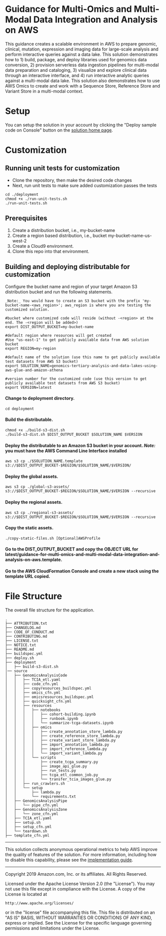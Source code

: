 # Guidance for Multi-Omics and Multi-Modal Data Integration and Analysis on AWS
This guidance creates a scalable environment in AWS to prepare genomic, clinical, mutation, expression and imaging data for large-scale analysis and perform interactive queries against a data lake. This solution demonstrates how to 1) build, package, and deploy libraries used for genomics data conversion, 2) provision serverless data ingestion pipelines for multi-modal data preparation and cataloging, 3) visualize and explore clinical data through an interactive interface, and 4) run interactive analytic queries against a multi-modal data lake. This solution also demonstrates how to use AWS Omics to create and work with a Sequence Store, Reference Store and Variant Store in a multi-modal context.

# Setup
You can setup the solution in your account by clicking the "Deploy sample code on Console" button on the [solution home page](https://aws.amazon.com/solutions/guidance/multi-omics-and-multi-modal-data-integration-and-analysis/?nc1=h_ls).

# Customization

## Running unit tests for customization
* Clone the repository, then make the desired code changes
* Next, run unit tests to make sure added customization passes the tests
```
cd ./deployment
chmod +x ./run-unit-tests.sh
./run-unit-tests.sh
```

## Prerequisites

1. Create a distribution bucket, i.e., my-bucket-name
2. Create a region based distribution, i.e., bucket my-bucket-name-us-west-2
3. Create a Cloud9 environment.
4. Clone this repo into that environment.

## Building and deploying distributable for customization
Configure the bucket name and region of your target Amazon S3 distribution bucket and run the following statements. 

```
_Note:_ You would have to create an S3 bucket with the prefix 'my-bucket-name-<aws_region>'; aws_region is where you are testing the customized solution.
```

```
#bucket where customized code will reside (without -<region> at the end. The -<region will be added>)
export DIST_OUTPUT_BUCKET=my-bucket-name 

#default region where resources will get created
#Use "us-east-1" to get publicly available data from AWS solution bucket
export REGION=my-region

#default name of the solution (use this name to get publicly available test datasets from AWS S3 bucket)
export SOLUTION_NAME=genomics-tertiary-analysis-and-data-lakes-using-aws-glue-and-amazon-athena

#version number for the customized code (use this version to get publicly available test datasets from AWS S3 bucket)
export VERSION=latest
```

#### Change to deployment directory.
```
cd deployment
```

#### Build the distributable.
```
chmod +x ./build-s3-dist.sh
./build-s3-dist.sh $DIST_OUTPUT_BUCKET $SOLUTION_NAME $VERSION
```

#### Deploy the distributable to an Amazon S3 bucket in your account. _Note:_ you must have the AWS Command Line Interface installed
```
aws s3 cp ./$SOLUTION_NAME.template s3://$DIST_OUTPUT_BUCKET-$REGION/$SOLUTION_NAME/$VERSION/
```

#### Deploy the global assets.

```
aws s3 cp ./global-s3-assets/ s3://$DIST_OUTPUT_BUCKET-$REGION/$SOLUTION_NAME/$VERSION --recursive
```

#### Deploy the regional assets.
 
```
aws s3 cp ./regional-s3-assets/ s3://$DIST_OUTPUT_BUCKET-$REGION/$SOLUTION_NAME/$VERSION --recursive
```

#### Copy the static assets.
 
```
./copy-static-files.sh [Optional]AWSProfile
```

#### Go to the DIST_OUTPUT_BUCKET and copy the OBJECT URL for latest/guidance-for-multi-omics-and-multi-modal-data-integration-and-analysis-on-aws.template.

#### Go to the AWS CloudFormation Console and create a new stack using the template URL copied.

# File Structure
The overall file structure for the application.

```
.
├── ATTRIBUTION.txt
├── CHANGELOG.md
├── CODE_OF_CONDUCT.md
├── CONTRIBUTING.md
├── LICENSE.txt
├── NOTICE.txt
├── README.md
├── buildspec.yml
├── deploy.sh
├── deployment
│   ├── build-s3-dist.sh
│── source
│   ├── GenomicsAnalysisCode
│   │   ├── TCIA_etl.yaml
│   │   ├── code_cfn.yml
│   │   ├── copyresources_buildspec.yml
│   │   ├── omics_cfn.yml
│   │   ├── omicsresources_buildspec.yml
│   │   ├── quicksight_cfn.yml
│   │   ├── resources
│   │   │   ├── notebooks
│   │   │   │   ├── cohort-building.ipynb
│   │   │   │   ├── runbook.ipynb
│   │   │   │   └── summarize-tcga-datasets.ipynb
│   │   │   ├── omics
│   │   │   │   ├── create_annotation_store_lambda.py
│   │   │   │   ├── create_reference_store_lambda.py
│   │   │   │   ├── create_variant_store_lambda.py
│   │   │   │   ├── import_annotation_lambda.py
│   │   │   │   ├── import_reference_lambda.py
│   │   │   │   └── import_variant_lambda.py
│   │   │   └── scripts
│   │   │       ├── create_tcga_summary.py
│   │   │       ├── image_api_glue.py
│   │   │       ├── run_tests.py
│   │   │       ├── tcga_etl_common_job.py
│   │   │       └── transfer_tcia_images_glue.py
│   │   ├── run_crawlers.sh
│   │   └── setup
│   │       ├── lambda.py
│   │       └── requirements.txt
│   ├── GenomicsAnalysisPipe
│   │   └── pipe_cfn.yml
│   ├── GenomicsAnalysisZone
│   │   └── zone_cfn.yml
│   ├── TCIA_etl.yaml
│   ├── setup.sh
│   ├── setup_cfn.yml
│   └── teardown.sh
├── template_cfn.yml
```

***

This solution collects anonymous operational metrics to help AWS improve the
quality of features of the solution. For more information, including how to disable
this capability, please see the [implementation guide](https://docs.aws.amazon.com/solutions/latest/guidance-for-multi-omics-and-multi-modal-data-integration-and-analysis-on-aws/appendix-i.html).

---

Copyright 2019 Amazon.com, Inc. or its affiliates. All Rights Reserved.

Licensed under the Apache License Version 2.0 (the "License"). You may not use this file except in compliance with the License. A copy of the License is located at

    http://www.apache.org/licenses/

or in the "license" file accompanying this file. This file is distributed on an "AS IS" BASIS, WITHOUT WARRANTIES OR CONDITIONS OF ANY KIND, express or implied. See the License for the specific language governing permissions and limitations under the License.
